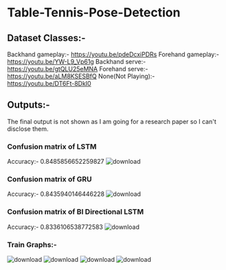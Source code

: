 # Table-Tennis-Pose-Detection

## Dataset Classes:-
Backhand gameplay:- https://youtu.be/pdeDcxiPDRs
Forehand gameplay:- https://youtu.be/YW-L9_Vp61g
Backhand serve:- https://youtu.be/gtQLU25eMNA
Forehand serve:- https://youtu.be/aLM8KSESBfQ
None(Not Playing):- https://youtu.be/DT6Ft-8DkI0

## Outputs:- 
The final output is not shown as I am going for a research paper so I can't disclose them.

### Confusion matrix of LSTM
Accuracy:- 0.8485856652259827
![download](https://github.com/premanshsharma/Table-Tennis-Pose-Detection/assets/71265310/9b2fb340-ce40-4b21-ae07-1495e98ad898)

### Confusion matrix of GRU
Accuracy:- 0.8435940146446228
![download](https://github.com/premanshsharma/Table-Tennis-Pose-Detection/assets/71265310/55028c91-cc06-4e28-ba38-fb5b6a2eb38f)

### Confusion matrix of BI Directional LSTM
Accuracy:- 0.8336106538772583
![download](https://github.com/premanshsharma/Table-Tennis-Pose-Detection/assets/71265310/8b92988c-b28a-4713-a724-29cbd304628c)


### Train Graphs:- 

![download](https://github.com/premanshsharma/Table-Tennis-Pose-Detection/assets/71265310/4bf5ab2b-e8e1-445a-9002-7459c9470fad)
![download](https://github.com/premanshsharma/Table-Tennis-Pose-Detection/assets/71265310/54812ef3-28d1-4dc6-99ee-b6d10948ee89)
![download](https://github.com/premanshsharma/Table-Tennis-Pose-Detection/assets/71265310/e482a6a1-700c-476c-8d36-7192e047e48a)
![download](https://github.com/premanshsharma/Table-Tennis-Pose-Detection/assets/71265310/a60dcf5c-d159-49ee-883b-5051f85c7359)
